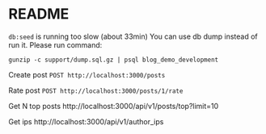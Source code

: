 # README

`db:seed` is running too slow (about 33min)
You can use db dump instead of run it.
Please run command:

`gunzip -c support/dump.sql.gz | psql blog_demo_development`

Create post
`POST http://localhost:3000/posts`

Rate post
`POST http://localhost:3000/posts/1/rate`

Get N top posts
http://localhost:3000/api/v1/posts/top?limit=10

Get ips
http://localhost:3000/api/v1/author_ips